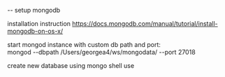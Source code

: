-- setup mongodb 

installation instruction
https://docs.mongodb.com/manual/tutorial/install-mongodb-on-os-x/

start mongod instance with custom db path and port:  
mongod --dbpath /Users/georgea4/ws/mongodata/ --port 27018

create new database using mongo shell
use <database name>